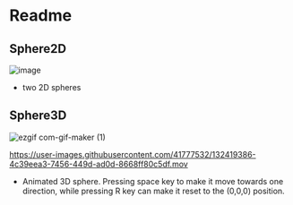 # Readme

## Sphere2D
![image](https://user-images.githubusercontent.com/41777532/132147882-4b29038e-149f-4038-b275-debdf7a695cf.png)

* two 2D spheres

## Sphere3D

![ezgif com-gif-maker (1)](https://user-images.githubusercontent.com/41777532/132419537-a7e97b46-0262-4170-a482-ab0c4efd0996.gif)


https://user-images.githubusercontent.com/41777532/132419386-4c39eea3-7456-449d-ad0d-8668ff80c5df.mov


* Animated 3D sphere. Pressing space key to make it move towards one direction, while pressing R key can make it reset to the (0,0,0) position.
